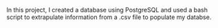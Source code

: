 In this project, I created a database using PostgreSQL and used a bash script to extrapulate information from a .csv file to populate my databse.
